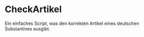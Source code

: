 # CheckArtikel
Ein einfaches Script, was den korrekten Artikel eines deutschen Substantives ausgibt.
